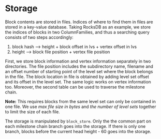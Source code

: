 # Storage

Block contents are stored in files. Indices of where to find them in files are stored in a key-value database. Taking RocksDB as an example, we store the indices of blocks in two ColumnFamilies, and thus a searching query consists of two steps accordingly:

1. block hash --> height + block offset in lvs + vertex offset in lvs
1. height -->  block file position + vertex file position

First, we store block information and vertex information separately in two directories. The file position includes the subdirectory name, filename and an offset number of starting point of the level set where the block belongs in the file. The block location in file is obtained by adding level set offset and its offset in the level set. The same logic works on vertex information too. Moreover, the second table can be used to traverse the milestone chain.

**Note:** This requires blocks from the same level set can only be contained in one file. We use *max file size in bytes* and *the number of level sets* together to limit the size of each file.

The storage is manipulated by `block_store`. Only the the common part on each milestone chain branch goes into the storage. If there is only one branch, blocks before the current head height - 60 goes into the storage.

